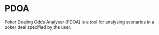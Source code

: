 # PDOA
 Poker Dealing Odds Analyser (PDOA) is a tool for analysing scenarios in a poker deal specified by the user.
